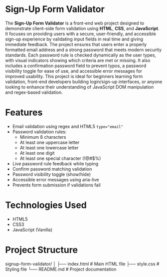 # Sign-Up Form Validator

  The **Sign-Up Form Validator** is a front-end web project designed to demonstrate client-side form validation using **HTML**, **CSS**, and **JavaScript**. It focuses on providing users with a secure, user-friendly, and accessible sign-up experience by validating input fields in real time and giving immediate feedback.
  The project ensures that users enter a properly formatted email address and a strong password that meets modern security standards. Each password rule is checked dynamically as the user types, with visual indicators showing which criteria are met or missing. It also includes a confirmation password field to prevent typos, a password visibility toggle for ease of use, and accessible error messages for improved usability.
  This project is ideal for beginners learning form validation, front-end developers building login/sign-up interfaces, or anyone looking to enhance their understanding of JavaScript DOM manipulation and regex-based validation.

# Features
- Email validation using regex and HTML5 `type="email"`
- Password validation rules:
  - Minimum 8 characters
  - At least one uppercase letter
  - At least one lowercase letter
  - At least one digit
  - At least one special character (!@#$%)
- Live password rule feedback while typing
- Confirm password matching validation
- Password visibility toggle (show/hide)
- Accessible error messages using aria-live
- Prevents form submission if validations fail

# Technologies Used
- HTML5
- CSS3
- JavaScript (Vanilla)

# Project Structure
signup-form-validator/
│
├── index.html       # Main HTML file
├── style.css        # Styling file
└── README.md        # Project documentation


